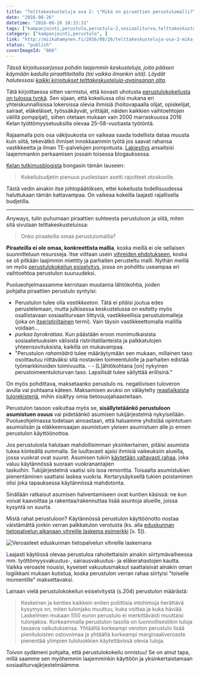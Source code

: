 ```yaml
---
title: "Telttakeskusteluja osa 2: \"Mikä on piraattien perustulomalli?\""
date: "2016-08-26"
datetime: "2016-08-26 10:33:31"
tags: ["kampanjointi,perustulo,perustulo-2,sosiaaliturva,telttakeskusteluja", ]
category: ["kampanjointi,perustulo", ]
link: "http://miikahamynen.fi/2016/08/26/telttakeskusteluja-osa-2-mika-on-piraattien-perustulomalli/"
status: "publish"
coverImageId: "866"
---
```


_Tässä kirjoitussarjassa pohdin laajemmin keskusteluja, joita pääsen käymään kadulla piraattiteltalla (tai vaikka ilmankin sitä). Löydät halutessasi [kaikki kirjoitukset telttakeskusteluja-avainsanan alta](/tag/telttakeskusteluja/)._

Tätä kirjoittaessa sitten varmistui, että kovasti uhotusta [perustulokokeilusta on tulossa tynkä](http://yle.fi/uutiset/perustulokokeilu_hahmottuu__2000_valitun_on_pakko_osallistua/9120832). Sen sijaan, että kokeilussa olisi mukana eri yhteiskunnallisissa lokeroissa olevia ihmisiä (hoitovapaalla olijat, opiskelijat, sairaat, eläkeläiset, työssäkäyvät, yrittäjät, näiden kaikkien vaihtoehtojen välillä pomppijat), siihen otetaan mukaan vain 2000 marraskuussa 2016 Kelan työttömyysetuuksilla olevaa 25–58-vuotiasta työtöntä.

Rajaamalla pois osa väkijoukosta on vaikeaa saada todellista dataa muusta kuin siitä, tekevätkö ihmiset innokkaammin työtä jos saavat rahansa vastikkeetta ja ilman TE-palvelujen pompotusta. [Lakiesitys](http://stm.fi/documents/1271139/3102139/HE+Perustulo+SU.pdf/4b247202-265a-4e04-8aaf-2c8d1e512859) ansaitsisi laajemmankin perkaamisen jossain toisessa blogauksessa.

[Kelan tutkimusblogista](http://blogi.kansanelakelaitos.fi/arkisto/3271) bongasin tämän lauseen:

> Kokeilubudjetin pienuus puolestaan asetti rajoitteet otoskoolle.

Tästä vedin ainakin itse johtopäätöksen, ettei kokeilusta todellisuudessa haluttukaan tämän kattavampaa. On vaikeaa kokeilla laajasti rajallisella budjetilla.

* * *

Anyways, tulin puhumaan piraattien suhteesta perustuloon ja siitä, miten sitä sivutaan telttakeskusteluissa:

> Onko piraateilla omaa perustulomallia?

**Piraateilla ei ole omaa, konkreettista mallia**, koska meillä ei ole sellaisen suunnitteluun resursseja. Itse viittaan usein [vihreiden ehdotukseen](https://www.vihreat.fi/asiat/vihrea-politiikka/teemat/koyhyys/perustulo), koska se oli pitkään laajimmin mietitty ja parhaiten perusteltu malli. Nythän meillä on myös [perustulokokeilun esiselvitys](http://tietokayttoon.fi/julkaisu?pubid=10601), jossa on pohdittu useampaa eri vaihtoehtoa perustulon suuruudeksi.

Puolueohjelmassamme kerrotaan muutamia lähtökohtia, joiden pohjalta piraattien perustulo syntyisi:

- Perustulon tulee olla _vastikkeeton_. Tätä ei pitäisi joutua edes perustelemaan, mutta julkisessa keskustelussa on esitetty myös osallistavaan sosiaaliturvaan liittyviä, vastikkeellisia perustulomalleja (joka on [itseristiriitainen](https://fi.wikipedia.org/wiki/Oksymoron) termi). Vain täysin vastikkeettomalla mallilla voidaan...
- _purkaa byrokratiaa_. Kun päästään eroon monimutkaisista sosiaalietuuksien välisistä ristiriitatilanteista ja palkkatulojen yhteensovituksista, kaikilla on mukavampaa.
- "Perustulon _rahamäärä_ tulee määräytymään sen mukaan, millainen taso osoittautuu riittäväksi sitä nostavien toimeentulolle ja parhaiten edistää työmarkkinoiden toimivuutta. - - \[L\]ähtökohtana \[on\] nykyinen perustoimeentuloturvan taso. Lapsilisät tulee säilyttää erillisinä."

On myös pohdittava, maksetaanko perustulo ns. negatiivisen tuloveron avulla vai puhtaana käteen. Maksamisen avuksi on väläytelty [reaaliaikaista tulorekisteriä](http://vm.fi/artikkeli/-/asset_publisher/kansallinen-tulorekisteri-otetaan-kayttoon-vuonna-2019), mihin sisältyy omia tietosuojahaasteitaan.

Perustulon tasoon vaikuttaa myös se, **sisällytetäänkö perustuloon asumistuen osuus** vai pidetäänkö asumisen tukijärjestelmä nykyisellään. Puolueohjelmassa todetaan ainoastaan, että haluamme yhdistää opintotuen asumislisän ja eläkkeensaajan asumistuen yleisen asumistuen alle jo ennen perustulon käyttöönottoa.

Jos perustulosta halutaan mahdollisimman yksinkertainen, pitäisi asumista tukea kiinteällä summalla. Se luultavasti ajaisi ihmisiä vaikeuksiin alueilla, jossa vuokrat ovat suuret. Asumisen tukiin [käytetään valtavasti rahaa,](http://www.hs.fi/kotimaa/a1471663104741?jako=dc0fc679c227654a396e65185672465b) joka valuu käytännössä suoraan vuokranantajien taskuihin. Tukijärjestelmä vaatisi siis isoa remonttia. Toisaalta asumistukien pienentäminen saattaisi laskea vuokria. Kertarysäyksellä tukien poistaminen olisi joka tapauksessa käytännössä mahdotonta.

Sinällään ratkaisut asumisen halventamiseen ovat kuntien käsissä: ne kun voivat kaavoittaa ja rakentaa/rakennuttaa lisää asuntoja alueille, joissa kysyntä on suurta.

Mistä rahat perustuloon? Käytännössä perustulon käyttöönotto nostaa väistämättä jonkin verran palkkatulon verotusta (ks. alla [eduskunnan tietopalvelun aikanaan vihreille laskema esimerkki](https://www.vihreat.fi/files/liitto/perustulomallin_analyysi%20%282%29_0.pdf#page=6) \[s. 5\]).

![Veroasteet eduskunnan tietopalvelun vihreille laskemana](http://miikahamynen.fi/wp-content/uploads/2016/08/Kuvakaappaus-2016-08-26-115202.png)

Laajasti käytössä olevaa perustuloa rahoitettaisiin ainakin siirtymävaiheessa mm. työttömyysvakuutus-, sairausvakuutus- ja eläkerahastojen kautta. Vaikka veroaste nousisi, kyseiset vakuutusmaksut saattaisivat ainakin oman logiikkani mukaan kutistua, koska perustulon verran rahaa siirtyisi "toiselle momentille" maksettavaksi.

Lainaan vielä perustulokokeilun esiselvitystä (s.204) perustulon määrästä:

> Keskeinen ja kenties kaikkein eniten poliittisia intohimoja herättävä kysymys on, miten tulonjako muuttuu, kuka voittaa ja kuka häviää. Laskelmien mukaan 550 euron perustulo ei merkittävästi muuttaisi tulonjakoa. Korkeammalla perustulon tasolla on luonnollisestikin tuloja tasaava vaikutuksensa. Yhtäältä korkeampi veroton perustulo lisää pienituloisten ostovoimaa ja yhtäältä korkeampi marginaaliveroaste pienentää ylimpien tuloluokkien käytettävissä olevia tuloja.

Toivon sydämeni pohjalta, että perustulokokeilu onnistuu! Se on ainut tapa, millä saamme sen myöhemmin laajemminkin käyttöön ja yksinkertaistamaan sosiaaliturvajärjestelmäämme.
